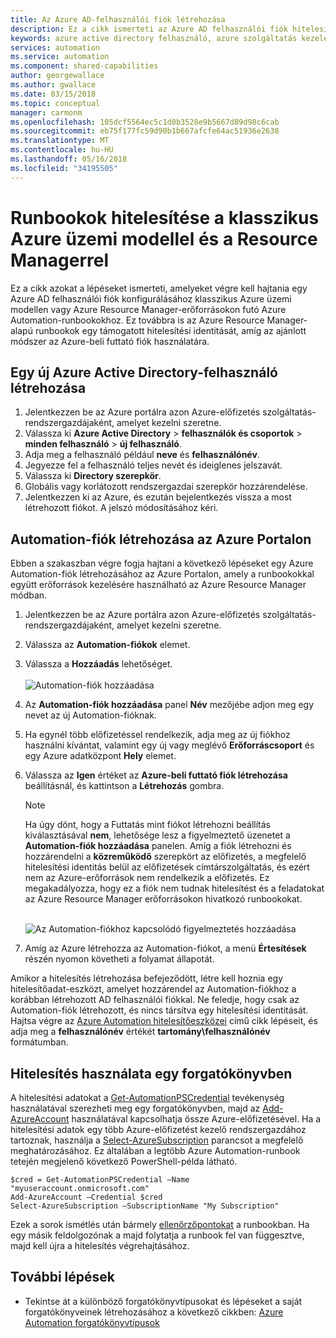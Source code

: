 ```yaml
---
title: Az Azure AD-felhasználói fiók létrehozása
description: Ez a cikk ismerteti az Azure AD felhasználói fiók hitelesítő adatait, a runbookok létrehozása az Azure Automation szolgáltatásbeli hitelesítéshez az Azure-ban.
keywords: azure active directory felhasználó, azure szolgáltatás kezelése, azure ad és felhasználói fiók
services: automation
ms.service: automation
ms.component: shared-capabilities
author: georgewallace
ms.author: gwallace
ms.date: 03/15/2018
ms.topic: conceptual
manager: carmonm
ms.openlocfilehash: 105dcf5564ec5c1d0b3528e9b5667d89d98c6cab
ms.sourcegitcommit: eb75f177fc59d90b1b667afcfe64ac51936e2638
ms.translationtype: MT
ms.contentlocale: hu-HU
ms.lasthandoff: 05/16/2018
ms.locfileid: "34195505"
---
```

# <a name="authenticate-runbooks-with-azure-classic-deployment-and-resource-manager"></a>Runbookok hitelesítése a klasszikus Azure üzemi modellel és a Resource Managerrel
Ez a cikk azokat a lépéseket ismerteti, amelyeket végre kell hajtania egy Azure AD felhasználói fiók konfigurálásához klasszikus Azure üzemi modellen vagy Azure Resource Manager-erőforrásokon futó Azure Automation-runbookokhoz. Ez továbbra is az Azure Resource Manager-alapú runbookok egy támogatott hitelesítési identitását, amíg az ajánlott módszer az Azure-beli futtató fiók használatára.       

## <a name="create-a-new-azure-active-directory-user"></a>Egy új Azure Active Directory-felhasználó létrehozása
1. Jelentkezzen be az Azure portálra azon Azure-előfizetés szolgáltatás-rendszergazdájaként, amelyet kezelni szeretne.
2. Válassza ki **Azure Active Directory** > **felhasználók és csoportok** > **minden felhasználó** > **új felhasználó**.
3. Adja meg a felhasználó például **neve** és **felhasználónév**.  
4. Jegyezze fel a felhasználó teljes nevét és ideiglenes jelszavát.
5. Válassza ki **Directory szerepkör**.
6. Globális vagy korlátozott rendszergazdai szerepkör hozzárendelése.
7. Jelentkezzen ki az Azure, és ezután bejelentkezés vissza a most létrehozott fiókot. A jelszó módosításához kéri.

## <a name="create-an-automation-account-in-the-azure-portal"></a>Automation-fiók létrehozása az Azure Portalon
Ebben a szakaszban végre fogja hajtani a következő lépéseket egy Azure Automation-fiók létrehozásához az Azure Portalon, amely a runbookokkal együtt erőforrások kezelésére használható az Azure Resource Manager módban.  

1. Jelentkezzen be az Azure portálra azon Azure-előfizetés szolgáltatás-rendszergazdájaként, amelyet kezelni szeretne.
2. Válassza az **Automation-fiókok** elemet.
3. Válassza a **Hozzáadás** lehetőséget.<br><br>![Automation-fiók hozzáadása](media/automation-create-aduser-account/add-automation-acct-properties.png)
4. Az **Automation-fiók hozzáadása** panel **Név** mezőjébe adjon meg egy nevet az új Automation-fióknak.
5. Ha egynél több előfizetéssel rendelkezik, adja meg az új fiókhoz használni kívántat, valamint egy új vagy meglévő **Erőforráscsoport** és egy Azure adatközpont **Hely** elemet.
6. Válassza az **Igen** értéket az **Azure-beli futtató fiók létrehozása** beállításnál, és kattintson a **Létrehozás** gombra.  
   
    > [!NOTE]
    > Ha úgy dönt, hogy a Futtatás mint fiókot létrehozni beállítás kiválasztásával **nem**, lehetősége lesz a figyelmeztető üzenetet a **Automation-fiók hozzáadása** panelen. Amíg a fiók létrehozni és hozzárendelni a **közreműködő** szerepkört az előfizetés, a megfelelő hitelesítési identitás belül az előfizetések címtárszolgáltatás, és ezért nem az Azure-erőforrások nem rendelkezik a előfizetés. Ez megakadályozza, hogy ez a fiók nem tudnak hitelesítést és a feladatokat az Azure Resource Manager erőforrásokon hivatkozó runbookokat.
    > 
    >

    <br>![Az Automation-fiókhoz kapcsolódó figyelmeztetés hozzáadása](media/automation-create-aduser-account/add-automation-acct-properties-error.png)<br>  
7. Amíg az Azure létrehozza az Automation-fiókot, a menü **Értesítések** részén nyomon követheti a folyamat állapotát.

Amikor a hitelesítés létrehozása befejeződött, létre kell hoznia egy hitelesítőadat-eszközt, amelyet hozzárendel az Automation-fiókhoz a korábban létrehozott AD felhasználói fiókkal. Ne feledje, hogy csak az Automation-fiók létrehozott, és nincs társítva egy hitelesítési identitását. Hajtsa végre az [Azure Automation hitelesítőeszközei](automation-credentials.md#creating-a-new-credential-asset) című cikk lépéseit, és adja meg a **felhasználónév** értékét **tartomány\felhasználónév** formátumban.

## <a name="use-the-credential-in-a-runbook"></a>Hitelesítés használata egy forgatókönyvben
A hitelesítési adatokat a [Get-AutomationPSCredential](http://msdn.microsoft.com/library/dn940015.aspx) tevékenység használatával szerezheti meg egy forgatókönyvben, majd az [Add-AzureAccount](http://msdn.microsoft.com/library/azure/dn722528.aspx) használatával kapcsolhatja össze Azure-előfizetésével. Ha a hitelesítési adatok egy több Azure-előfizetést kezelő rendszergazdához tartoznak, használja a [Select-AzureSubscription](http://msdn.microsoft.com/library/dn495203.aspx) parancsot a megfelelő meghatározásához. Ez általában a legtöbb Azure Automation-runbook tetején megjelenő következő PowerShell-példa látható.

    $cred = Get-AutomationPSCredential –Name "myuseraccount.onmicrosoft.com"
    Add-AzureAccount –Credential $cred
    Select-AzureSubscription –SubscriptionName "My Subscription"

Ezek a sorok ismétlés után bármely [ellenőrzőpontokat](http://technet.microsoft.com/library/dn469257.aspx#bk_Checkpoints) a runbookban. Ha egy másik feldolgozónak a majd folytatja a runbook fel van függesztve, majd kell újra a hitelesítés végrehajtásához.

## <a name="next-steps"></a>További lépések
* Tekintse át a különböző forgatókönyvtípusokat és lépéseket a saját forgatókönyveinek létrehozásához a következő cikkben: [Azure Automation forgatókönyvtípusok](automation-runbook-types.md)

